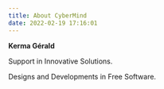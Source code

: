 ```yaml
---
title: About CyberMind
date: 2022-02-19 17:16:01
---
```


**Kerma Gérald**

Support in Innovative Solutions.

Designs and Developments in Free Software.